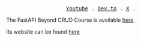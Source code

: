 <p align="center">
  <samp>
    <a href="https://www.youtube.com/channel/UC4AYRvDw3yh-ChonxxW6VLA">Youtube</a> .
    <a href="https://dev.to/jod35">Dev.to</a> .
    <a href="https://x.com/jod35_">X</a> .
  </samp>
</p>

The FastAPI Beyond CRUD Course is available [here](https://youtube.com/playlist?list=PLEt8Tae2spYnHy378vMlPH--87cfeh33P&si=neXqIyY0rTbVTcVV).

Its website can be found [here](https://jod35jon.github.io/fastapi-website/site)
